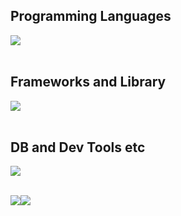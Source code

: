 ## Programming Languages

<img src="https://skillicons.dev/icons?i=html,css,js,php,python" /> <br /><br />

## Frameworks and Library

<img src="https://skillicons.dev/icons?i=sass,wordpress,jquery,tailwindcss,react,laravel," /> <br /><br />

## DB and Dev Tools etc

<img src="https://skillicons.dev/icons?i=mysql,docker,git,github,vscode,linux" /> <br /><br />

![](http://github-profile-summary-cards.vercel.app/api/cards/repos-per-language?username=YutoKondo26&theme=blue_green)![](http://github-profile-summary-cards.vercel.app/api/cards/profile-details?username=YutoKondo26&theme=blue_green)


